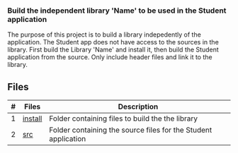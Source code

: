 ### Build the independent library 'Name' to be used in the Student application

The purpose of this project is to build a library indepedently of the application. The Student app does not have access to the sources in the library. First build the Library 'Name' and install it, then build the Student application from the source. Only include header files and link it to the library.

## Files

|   #   | Files              | Description                                                     |
| :---: | -------------------|---------------------------------------------------------------- |
|   1   | [install](install) | Folder containing files to build the the library                |
|   2   | [src](src)         | Folder containing the source files for the Student application  |
